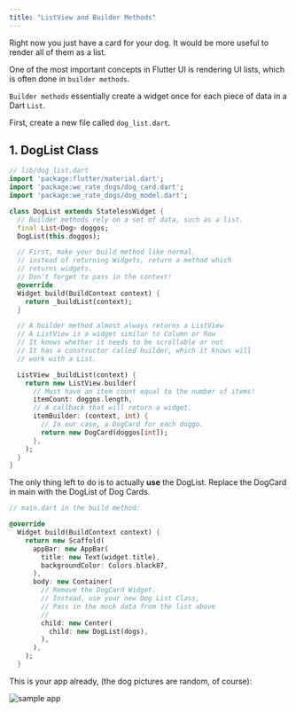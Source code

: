 ```yaml
---
title: "ListView and Builder Methods"
---
```


Right now you just have a card for your dog. It would be more useful to render all of them as a list.

One of the most important concepts in Flutter UI is rendering UI lists, which is often done in `builder methods`.

`Builder methods` essentially create a widget once for each piece of data in a Dart `List`.

First, create a new file called `dog_list.dart`.

## 1. DogList Class

```dart
// lib/dog_list.dart
import 'package:flutter/material.dart';
import 'package:we_rate_dogs/dog_card.dart';
import 'package:we_rate_dogs/dog_model.dart';

class DogList extends StatelessWidget {
  // Builder methods rely on a set of data, such as a list.
  final List<Dog> doggos;
  DogList(this.doggos);

  // First, make your build method like normal.
  // instead of returning Widgets, return a method which
  // returns widgets.
  // Don't forget to pass in the context!
  @override
  Widget build(BuildContext context) {
    return _buildList(context);
  }

  // A builder method almost always returns a ListView
  // A ListView is a widget similar to Column or Row
  // It knows whether it needs to be scrollable or not
  // It has a constructor called builder, which it knows will
  // work with a List.

  ListView _buildList(context) {
    return new ListView.builder(
      // Must have an item count equal to the number of items!
      itemCount: doggos.length,
      // A callback that will return a widget.
      itemBuilder: (context, int) {
        // In our case, a DogCard for each doggo.
        return new DogCard(doggos[int]);
      },
    );
  }
}
```

The only thing left to do is to actually **use** the DogList. Replace the DogCard in main with the DogList of Dog Cards.

```dart
// main.dart in the build method:

@override
  Widget build(BuildContext context) {
    return new Scaffold(
      appBar: new AppBar(
        title: new Text(widget.title),
        backgroundColor: Colors.black87,
      ),
      body: new Container(
        // Remove the DogCard Widget.
        // Instead, use your new Dog List Class,
        // Pass in the mock data from the list above
        //
        child: new Center(                                              // new
          child: new DogList(dogs),                                     // new
        ),
      ),
    );
  }
```

This is your app already, (the dog pictures are random, of course):

![sample app](https://res.cloudinary.com/ericwindmill/image/upload/c_scale,w_300/v1521385666/flutter_by_example/Simulator_Screen_Shot_-_iPhone_X_-_2018-03-18_at_08.07.33.png)

